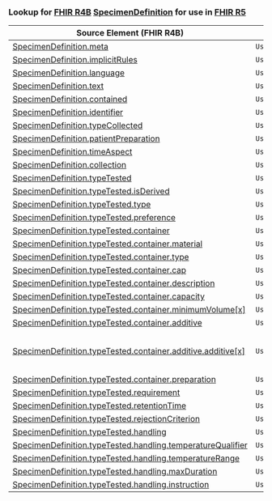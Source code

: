 ### Lookup for [FHIR R4B](https://hl7.org/fhir/R4B/) [SpecimenDefinition](https://hl7.org/fhir/R4B/SpecimenDefinition.html) for use in [FHIR R5](https://hl7.org/fhir/R5/)

| Source Element (FHIR R4B) | Usage | Target |
| -------------- | ----- | ------ |
| [SpecimenDefinition.meta](https://hl7.org/fhir/R4B/SpecimenDefinition.html#resource) | `UseElementSameName` | [SpecimenDefinition.meta](https://hl7.org/fhir/R5/SpecimenDefinition.html#resource) |
| [SpecimenDefinition.implicitRules](https://hl7.org/fhir/R4B/SpecimenDefinition.html#resource) | `UseElementSameName` | [SpecimenDefinition.implicitRules](https://hl7.org/fhir/R5/SpecimenDefinition.html#resource) |
| [SpecimenDefinition.language](https://hl7.org/fhir/R4B/SpecimenDefinition.html#resource) | `UseElementSameName` | [SpecimenDefinition.language](https://hl7.org/fhir/R5/SpecimenDefinition.html#resource) |
| [SpecimenDefinition.text](https://hl7.org/fhir/R4B/SpecimenDefinition.html#resource) | `UseElementSameName` | [SpecimenDefinition.text](https://hl7.org/fhir/R5/SpecimenDefinition.html#resource) |
| [SpecimenDefinition.contained](https://hl7.org/fhir/R4B/SpecimenDefinition.html#resource) | `UseElementSameName` | [SpecimenDefinition.contained](https://hl7.org/fhir/R5/SpecimenDefinition.html#resource) |
| [SpecimenDefinition.identifier](https://hl7.org/fhir/R4B/SpecimenDefinition.html#resource) | `UseElementSameName` | [SpecimenDefinition.identifier](https://hl7.org/fhir/R5/SpecimenDefinition.html#resource) |
| [SpecimenDefinition.typeCollected](https://hl7.org/fhir/R4B/SpecimenDefinition.html#resource) | `UseElementSameName` | [SpecimenDefinition.typeCollected](https://hl7.org/fhir/R5/SpecimenDefinition.html#resource) |
| [SpecimenDefinition.patientPreparation](https://hl7.org/fhir/R4B/SpecimenDefinition.html#resource) | `UseElementSameName` | [SpecimenDefinition.patientPreparation](https://hl7.org/fhir/R5/SpecimenDefinition.html#resource) |
| [SpecimenDefinition.timeAspect](https://hl7.org/fhir/R4B/SpecimenDefinition.html#resource) | `UseElementSameName` | [SpecimenDefinition.timeAspect](https://hl7.org/fhir/R5/SpecimenDefinition.html#resource) |
| [SpecimenDefinition.collection](https://hl7.org/fhir/R4B/SpecimenDefinition.html#resource) | `UseElementSameName` | [SpecimenDefinition.collection](https://hl7.org/fhir/R5/SpecimenDefinition.html#resource) |
| [SpecimenDefinition.typeTested](https://hl7.org/fhir/R4B/SpecimenDefinition.html#resource) | `UseElementSameName` | [SpecimenDefinition.typeTested](https://hl7.org/fhir/R5/SpecimenDefinition.html#resource) |
| [SpecimenDefinition.typeTested.isDerived](https://hl7.org/fhir/R4B/SpecimenDefinition.html#resource) | `UseElementSameName` | [SpecimenDefinition.typeTested.isDerived](https://hl7.org/fhir/R5/SpecimenDefinition.html#resource) |
| [SpecimenDefinition.typeTested.type](https://hl7.org/fhir/R4B/SpecimenDefinition.html#resource) | `UseElementSameName` | [SpecimenDefinition.typeTested.type](https://hl7.org/fhir/R5/SpecimenDefinition.html#resource) |
| [SpecimenDefinition.typeTested.preference](https://hl7.org/fhir/R4B/SpecimenDefinition.html#resource) | `UseElementSameName` | [SpecimenDefinition.typeTested.preference](https://hl7.org/fhir/R5/SpecimenDefinition.html#resource) |
| [SpecimenDefinition.typeTested.container](https://hl7.org/fhir/R4B/SpecimenDefinition.html#resource) | `UseElementSameName` | [SpecimenDefinition.typeTested.container](https://hl7.org/fhir/R5/SpecimenDefinition.html#resource) |
| [SpecimenDefinition.typeTested.container.material](https://hl7.org/fhir/R4B/SpecimenDefinition.html#resource) | `UseElementSameName` | [SpecimenDefinition.typeTested.container.material](https://hl7.org/fhir/R5/SpecimenDefinition.html#resource) |
| [SpecimenDefinition.typeTested.container.type](https://hl7.org/fhir/R4B/SpecimenDefinition.html#resource) | `UseElementSameName` | [SpecimenDefinition.typeTested.container.type](https://hl7.org/fhir/R5/SpecimenDefinition.html#resource) |
| [SpecimenDefinition.typeTested.container.cap](https://hl7.org/fhir/R4B/SpecimenDefinition.html#resource) | `UseElementSameName` | [SpecimenDefinition.typeTested.container.cap](https://hl7.org/fhir/R5/SpecimenDefinition.html#resource) |
| [SpecimenDefinition.typeTested.container.description](https://hl7.org/fhir/R4B/SpecimenDefinition.html#resource) | `UseElementSameName` | [SpecimenDefinition.typeTested.container.description](https://hl7.org/fhir/R5/SpecimenDefinition.html#resource) |
| [SpecimenDefinition.typeTested.container.capacity](https://hl7.org/fhir/R4B/SpecimenDefinition.html#resource) | `UseElementSameName` | [SpecimenDefinition.typeTested.container.capacity](https://hl7.org/fhir/R5/SpecimenDefinition.html#resource) |
| [SpecimenDefinition.typeTested.container.minimumVolume[x]](https://hl7.org/fhir/R4B/SpecimenDefinition.html#resource) | `UseElementSameName` | [SpecimenDefinition.typeTested.container.minimumVolume[x]](https://hl7.org/fhir/R5/SpecimenDefinition.html#resource) |
| [SpecimenDefinition.typeTested.container.additive](https://hl7.org/fhir/R4B/SpecimenDefinition.html#resource) | `UseElementSameName` | [SpecimenDefinition.typeTested.container.additive](https://hl7.org/fhir/R5/SpecimenDefinition.html#resource) |
| [SpecimenDefinition.typeTested.container.additive.additive[x]](https://hl7.org/fhir/R4B/SpecimenDefinition.html#resource) | `UseExtension` | [http://hl7.org/fhir/4.3/StructureDefinition/extension-SpecimenDefinition.typeTested.container.additive.additive](StructureDefinition-ext-R4B-SpecimenDefinition.ty.co.ad.additive.html) |
| [SpecimenDefinition.typeTested.container.preparation](https://hl7.org/fhir/R4B/SpecimenDefinition.html#resource) | `UseElementSameName` | [SpecimenDefinition.typeTested.container.preparation](https://hl7.org/fhir/R5/SpecimenDefinition.html#resource) |
| [SpecimenDefinition.typeTested.requirement](https://hl7.org/fhir/R4B/SpecimenDefinition.html#resource) | `UseElementSameName` | [SpecimenDefinition.typeTested.requirement](https://hl7.org/fhir/R5/SpecimenDefinition.html#resource) |
| [SpecimenDefinition.typeTested.retentionTime](https://hl7.org/fhir/R4B/SpecimenDefinition.html#resource) | `UseElementSameName` | [SpecimenDefinition.typeTested.retentionTime](https://hl7.org/fhir/R5/SpecimenDefinition.html#resource) |
| [SpecimenDefinition.typeTested.rejectionCriterion](https://hl7.org/fhir/R4B/SpecimenDefinition.html#resource) | `UseElementSameName` | [SpecimenDefinition.typeTested.rejectionCriterion](https://hl7.org/fhir/R5/SpecimenDefinition.html#resource) |
| [SpecimenDefinition.typeTested.handling](https://hl7.org/fhir/R4B/SpecimenDefinition.html#resource) | `UseElementSameName` | [SpecimenDefinition.typeTested.handling](https://hl7.org/fhir/R5/SpecimenDefinition.html#resource) |
| [SpecimenDefinition.typeTested.handling.temperatureQualifier](https://hl7.org/fhir/R4B/SpecimenDefinition.html#resource) | `UseElementSameName` | [SpecimenDefinition.typeTested.handling.temperatureQualifier](https://hl7.org/fhir/R5/SpecimenDefinition.html#resource) |
| [SpecimenDefinition.typeTested.handling.temperatureRange](https://hl7.org/fhir/R4B/SpecimenDefinition.html#resource) | `UseElementSameName` | [SpecimenDefinition.typeTested.handling.temperatureRange](https://hl7.org/fhir/R5/SpecimenDefinition.html#resource) |
| [SpecimenDefinition.typeTested.handling.maxDuration](https://hl7.org/fhir/R4B/SpecimenDefinition.html#resource) | `UseElementSameName` | [SpecimenDefinition.typeTested.handling.maxDuration](https://hl7.org/fhir/R5/SpecimenDefinition.html#resource) |
| [SpecimenDefinition.typeTested.handling.instruction](https://hl7.org/fhir/R4B/SpecimenDefinition.html#resource) | `UseElementSameName` | [SpecimenDefinition.typeTested.handling.instruction](https://hl7.org/fhir/R5/SpecimenDefinition.html#resource) |
